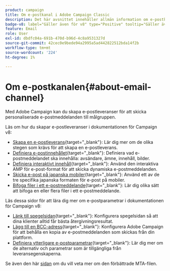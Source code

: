 ```yaml
---
product: campaign
title: Om e-postkanal i Adobe Campaign Classic
description: Det här avsnittet innehåller allmän information om e-postkanalen i Adobe Campaign
badge-v8: label="Gäller även för v8" type="Positive" tooltip="Gäller även Campaign v8"
feature: Email
role: User
exl-id: dbdfc04a-691b-470d-b96d-4c8a9531327d
source-git-commit: 42cec0e9bede94a2995a5ad442822512bda14f2b
workflow-type: tm+mt
source-wordcount: '224'
ht-degree: 1%

---
```


# Om e-postkanalen{#about-email-channel}

Med Adobe Campaign kan du skapa e-postleveranser för att skicka personaliserade e-postmeddelanden till målgruppen.

Läs om hur du skapar e-postleveranser i dokumentationen för Campaign v8:

* [Skapa en e-postleverans](https://experienceleague.adobe.com/docs/campaign/campaign-v8/send/emails/email.html){target="_blank"}: Lär dig mer om de olika stegen som krävs för att skapa en e-postleverans.
* [Definiera e-postinnehållet](https://experienceleague.adobe.com/docs/campaign/campaign-v8/send/emails/defining-the-email-content.html){target="_blank"}: Definiera vad e-postmeddelandet ska innehålla: avsändare, ämne, innehåll, bilder.
* [Definiera interaktivt innehåll](https://experienceleague.adobe.com/docs/campaign/campaign-v8/send/emails/defining-interactive-content.html){target="_blank"}: Använd den interaktiva AMP för e-post-format för att skicka dynamiska e-postmeddelanden.
* [Skicka e-post på japanska mobiler](https://experienceleague.adobe.com/docs/campaign/campaign-v8/send/emails/sending-emails-on-japanese-mobiles.html){target="_blank"}: Använd ett av de tre specifika japanska formaten för e-post på mobiler.
* [Bifoga filer i ett e-postmeddelande](https://experienceleague.adobe.com/docs/campaign/campaign-v8/send/emails/attaching-files.html){target="_blank"}: Lär dig olika sätt att bifoga en eller flera filer i ett e-postmeddelande.

Läs dessa sidor för att lära dig mer om e-postparametrar i dokumentationen för Campaign v8:

* [Länk till spegelsidan](https://experienceleague.adobe.com/docs/campaign/campaign-v8/send/emails/mirror-page.html){target="_blank"}: Konfigurera spegelsidan så att dina klienter alltid får bästa återgivningsresultat.
* [Lägg till en BCC-adress](https://experienceleague.adobe.com/docs/campaign/campaign-v8/send/emails/email-bcc.html){target="_blank"}: Konfigurera Adobe Campaign för att behålla en kopia av e-postmeddelanden som skickas från din plattform.
* [Definiera ytterligare e-postparametrar](https://experienceleague.adobe.com/docs/campaign/campaign-v8/send/emails/email-parameters.html){target="_blank"}: Lär dig mer om de alternativ och parametrar som är tillgängliga från leveransegenskaperna.

Se även den här [sidan](sending-with-enhanced-mta.md) om du vill veta mer om den förbättrade MTA-filen.


<!--
Adobe Campaign lets you mass deliver personalized electronic messages to a target population.

Before starting sending emails:

* Make sure recipient profiles contain at least an email address.
* Learn more about the Adobe Campaign [Delivery best practices](delivery-best-practices.md).
* Read out these sections to learn more about Deliverability: [Deliverability management in Campaign](about-deliverability.md) and [Deliverability best practices guide](https://experienceleague.adobe.com/docs/deliverability-learn/deliverability-best-practice-guide/introduction.html).

The key steps to send an email are as follows:

* [Create an email delivery](creating-an-email-delivery.md)
* [Define the target population](steps-defining-the-target-population.md)
* [Define the email content](defining-the-email-content.md)
* [Send the email](sending-messages.md)
* [Monitor the delivery](about-delivery-monitoring.md)

The sections below provide information that is specific to the email channel. For global information on how to create a delivery, refer to [this section](steps-about-delivery-creation-steps.md).
-->